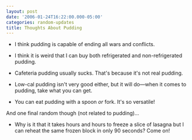 ```yaml
---
layout: post
date: '2006-01-24T16:22:00.000-05:00'
categories: random-updates
title: Thoughts About Pudding
---
```


* I think pudding is capable of ending all wars and conflicts.

* I think it is weird that I can buy both refrigerated and non-refrigerated pudding.

* Cafeteria pudding usually sucks. That's because it's not real pudding.

* Low-cal pudding isn't very good either, but it will do—when it comes to pudding, take what you can get.

* You can eat pudding with a spoon *or* fork. It's so versatile!

And one final random though (not related to pudding)...

* Why is it that it takes hours and hours to freeze a slice of lasagna but I can reheat the same frozen block in only 90 seconds? Come on!


